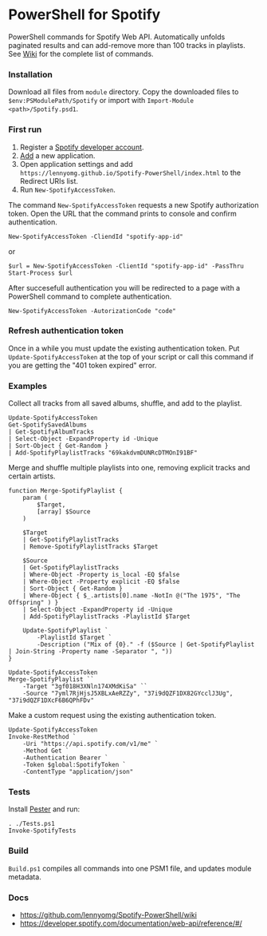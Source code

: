 # PowerShell for Spotify

PowerShell commands for Spotify Web API. Automatically unfolds paginated results and can add-remove more than 100 tracks in playlists. See [Wiki](https://github.com/lennyomg/Spotify-PowerShell/wiki) for the complete list of commands.

### Installation

Download all files from `module` directory. Copy the downloaded files to `$env:PSModulePath/Spotify` or import with `Import-Module <path>/Spotify.psd1`.

### First run

1. Register a [Spotify developer account](https://developer.spotify.com).
2. [Add](https://developer.spotify.com/documentation/general/guides/authorization/app-settings/) a new application.
3. Open application settings and add `https://lennyomg.github.io/Spotify-PowerShell/index.html` to the Redirect URIs list.
4. Run `New-SpotifyAccessToken`.

The command `New-SpotifyAccessToken` requests a new Spotify authorization token. Open the URL that the command prints to console and confirm authentication. 

```
New-SpotifyAccessToken -CliendId "spotify-app-id"
```
or
```
$url = New-SpotifyAccessToken -ClientId "spotify-app-id" -PassThru
Start-Process $url
```

After succesefull authentication you will be redirected to a page with a PowerShell command to complete authentication. 

```
New-SpotifyAccessToken -AutorizationCode "code"
``` 

### Refresh authentication token

Once in a while you must update the existing authentication token. Put `Update-SpotifyAccessToken` at the top of your script or call this command if you are getting the "401 token expired" error. 

### Examples

Collect all tracks from all saved albums, shuffle, and add to the playlist.

```
Update-SpotifyAccessToken
Get-SpotifySavedAlbums
| Get-SpotifyAlbumTracks
| Select-Object -ExpandProperty id -Unique
| Sort-Object { Get-Random }
| Add-SpotifyPlaylistTracks "69kakdvmDUNRcDTMOnI91BF"
```

Merge and shuffle multiple playlists into one, removing explicit tracks and certain artists.

```
function Merge-SpotifyPlaylist {
    param (
        $Target,
        [array] $Source
    )
    
    $Target
    | Get-SpotifyPlaylistTracks
    | Remove-SpotifyPlaylistTracks $Target

    $Source
    | Get-SpotifyPlaylistTracks
    | Where-Object -Property is_local -EQ $false
    | Where-Object -Property explicit -EQ $false
    | Sort-Object { Get-Random }
    | Where-Object { $_.artists[0].name -NotIn @("The 1975", "The Offspring" ) }
    | Select-Object -ExpandProperty id -Unique
    | Add-SpotifyPlaylistTracks -PlaylistId $Target

    Update-SpotifyPlaylist `
        -PlaylistId $Target `
        -Description ("Mix of {0}." -f ($Source | Get-SpotifyPlaylist | Join-String -Property name -Separator ", "))
}

Update-SpotifyAccessToken
Merge-SpotifyPlaylist ``
    -Target "3gf018H3XNln174XMdKiSa" ``
    -Source "7yml7RjHjsJ5XBLxAeRZZy", "37i9dQZF1DX82GYcclJ3Ug", "37i9dQZF1DXcF6B6QPhFDv"
```

Make a custom request using the existing authentication token.

```
Update-SpotifyAccessToken
Invoke-RestMethod `
    -Uri "https://api.spotify.com/v1/me" `
    -Method Get `
    -Authentication Bearer `
    -Token $global:SpotifyToken `
    -ContentType "application/json" 
```

### Tests

Install [Pester](https://pester.dev) and run:
```
. ./Tests.ps1
Invoke-SpotifyTests
```

### Build

`Build.ps1` compiles all commands into one PSM1 file, and updates module metadata.

### Docs

* https://github.com/lennyomg/Spotify-PowerShell/wiki
* https://developer.spotify.com/documentation/web-api/reference/#/
